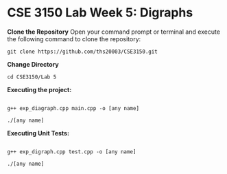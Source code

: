 # CSE 3150 Lab Week 5: Digraphs 

**Clone the Repository**
Open your command prompt or terminal and execute the following command to clone the repository:
```shell
git clone https://github.com/ths20003/CSE3150.git
```
**Change Directory**

```shell
cd CSE3150/Lab 5
```
**Executing the project:**

```shell

g++ exp_diagraph.cpp main.cpp -o [any name]
```
```shell
./[any name]
```

**Executing Unit Tests:**

```shell

g++ exp_digraph.cpp test.cpp -o [any name]
```

```shell
./[any name]
```

